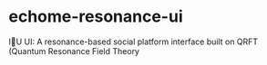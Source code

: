 # echome-resonance-ui
 I👀U UI: A resonance-based social platform interface built on QRFT (Quantum Resonance Field Theory
